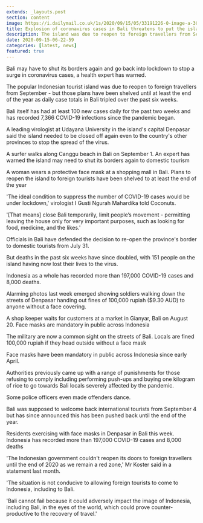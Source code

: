```yaml
---
extends: _layouts.post
section: content
image: https://i.dailymail.co.uk/1s/2020/09/15/05/33191226-0-image-a-30_1600143821735.jpg 
title: Explosion of coronavirus cases in Bali threatens to put the island into a second COVID-19 lockdown  
description: The island was due to reopen to foreign travellers from September - but those plans have been shelved until at least the end of the year as daily case totals in Bali tripled over the past six weeks. 
date: 2020-09-15-06-22-59 
categories: [latest, news] 
featured: true 
--- 
```

Bali may have to shut its borders again and go back into lockdown to stop a surge in coronavirus cases, a health expert has warned.

The popular Indonesian tourist island was due to reopen to foreign travellers from September - but those plans have been shelved until at least the end of the year as daily case totals in Bali tripled over the past six weeks. 

Bali itself has had at least 100 new cases daily for the past two weeks and has recorded 7,366 COVID-19 infections since the pandemic began.

A leading virologist at Udayana University in the island's capital Denpasar said the island needed to be closed off again even to the country's other provinces to stop the spread of the virus.

A surfer walks along Canggu beach in Bali on September 1. An expert has warned the island may need to shut its borders again to domestic tourism

A woman wears a protective face mask at a shopping mall in Bali. Plans to reopen the island to foreign tourists have been shelved to at least the end of the year

'The ideal condition to suppress the number of COVID-19 cases would be under lockdown,' virologist I Gusti Ngurah Mahardika told Coconuts.

'[That means] close Bali temporarily, limit people’s movement - permitting leaving the house only for very important purposes, such as looking for food, medicine, and the likes.'

Officials in Bali have defended the decision to re-open the province's border to domestic tourists from July 31.

But deaths in the past six weeks have since doubled, with 151 people on the island having now lost their lives to the virus. 

Indonesia as a whole has recorded more than 197,000 COVID-19 cases and 8,000 deaths.

Alarming photos last week emerged showing soldiers walking down the streets of Denpasar handing out fines of 100,000 rupiah ($9.30 AUD) to anyone without a face covering.

A shop keeper waits for customers at a market in Gianyar, Bali on August 20. Face masks are mandatory in public across Indonesia

The military are now a common sight on the streets of Bali. Locals are fined 100,000 rupiah if they head outside without a face mask

Face masks have been mandatory in public across Indonesia since early April. 

Authorities previously came up with a range of punishments for those refusing to comply including performing push-ups and buying one kilogram of rice to go towards Bali locals severely affected by the pandemic.

Some police officers even made offenders dance.

Bali was supposed to welcome back international tourists from September 4 but has since announced this has been pushed back until the end of the year. 

Residents exercising with face masks in Denpasar in Bali this week. Indonesia has recorded more than 197,000 COVID-19 cases and 8,000 deaths

'The Indonesian government couldn't reopen its doors to foreign travellers until the end of 2020 as we remain a red zone,' Mr Koster said in a statement last month. 

'The situation is not conducive to allowing foreign tourists to come to Indonesia, including to Bali.

'Bali cannot fail because it could adversely impact the image of Indonesia, including Bali, in the eyes of the world, which could prove counter-productive to the recovery of travel.' 

